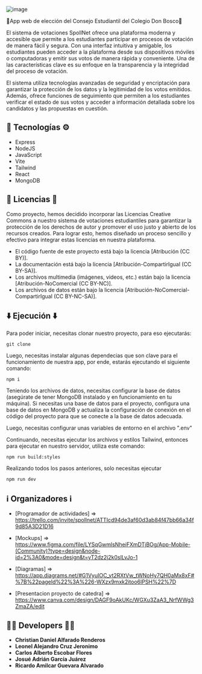 ![image](https://github.com/RAmilG2006/SPOLLNET/assets/105886890/0bc6fa2d-d5dc-4a19-89d0-77db15c98c95)

💙App web de elección del Consejo Estudiantil del Colegio Don Bosco💛

El sistema de votaciones SpollNet ofrece una plataforma moderna y accesible que permite a los estudiantes participar en procesos de votación de manera fácil y segura. Con una interfaz intuitiva y amigable, los estudiantes pueden acceder a la plataforma desde sus dispositivos móviles o computadoras y emitir sus votos de manera rápida y conveniente.
Una de las características clave es su enfoque en la transparencia y la integridad del proceso de votación. 

El sistema utiliza tecnologías avanzadas de seguridad y encriptación para garantizar la protección de los datos y la legitimidad de los votos emitidos. Además, ofrece funciones de seguimiento que permiten a los estudiantes verificar el estado de sus votos y acceder a información detallada sobre los candidatos y las propuestas en cuestión.

## 🔧 Tecnologías ⚙️

* Express
* NodeJS
* JavaScript
* Vite
* Tailwind 
* React 
* MongoDB

## 📃 Licencias 📃

Como proyecto, hemos decidido incorporar las Licencias Creative Commons a nuestro sistema de  votaciones estudiantiles para garantizar la protección de los derechos de autor y promover el uso justo y 
abierto de los recursos creados. Para lograr esto, hemos diseñado un proceso sencillo y efectivo para integrar estas licencias en nuestra plataforma.

- El código fuente de este proyecto está bajo la licencia [Atribución (CC BY)].
- La documentación está bajo la licencia [Atribución-CompartirIgual (CC BY-SA)].
- Los archivos multimedia (imágenes, videos, etc.) están bajo la licencia [Atribución-NoComercial (CC BY-NC)].
- Los archivos de datos están bajo la licencia [Atribución-NoComercial-CompartirIgual (CC BY-NC-SA)].


## ⬇️ Ejecución ⬇️

Para poder iniciar, necesitas clonar nuestro proyecto, para eso ejecutarás:

    git clone

Luego, necesitas instalar algunas dependecias que son clave para el funcionamiento de nuestra app, por ende, estarás ejecutando el siguiente comando:

    npm i

Teniendo los archivos de datos, necesitas configurar la base de datos (asegúrate de tener MongoDB instalado y en funcionamiento en tu máquina). Si necesitas una base de datos para el proyecto, configura una base de datos en MongoDB y actualiza la configuración de conexión en el código del proyecto para que se conecte a la base de datos adecuada.

Luego, necesitas configurar unas variables de entorno en el archivo ".env"

Continuando, necesitas ejecutar los archivos y estilos Tailwind, entonces para ejecutar en nuestro servidor, utiliza este comando:

    npm run build:styles

Realizando todos los pasos anteriores, solo necesitas ejecutar

    npm run dev


## ℹ️ Organizadores ℹ️

* [Programador de actividades] =>  https://trello.com/invite/spollnet/ATTIcd94de3af60d3ab84f47bb66a34f9d85A3D21D16
 
* [Mockups] => https://www.figma.com/file/LYSqGwmlsNheiFXmDTjBOg/App-Mobile-(Community)?type=design&node-id=2%3A0&mode=design&t=yT2dz2j2k0slLvJo-1
 
* [Diagramas] => https://app.diagrams.net/#G1VyuIOC_vt2RXtVw_tWNoHy7QH0aMx8xF#%7B%22pageId%22%3A%226-WXzx9mxk2itoo6lPSH%22%7D

* [Presentacion proyecto de catedra] => https://www.canva.com/design/DAGF9oAkUKc/WGXu3ZaA3_NrfWWg3ZmaZA/edit
 
## 🧑‍💻 Developers 🧑‍💻

* **Christian Daniel Alfarado Renderos**
* **Leonel Alejandro Cruz Jeronimo**
* **Carlos Alberto Escobar Flores**
* **Josué Adrián García Juárez**
* **Ricardo Amilcar Guevara Alvarado**
